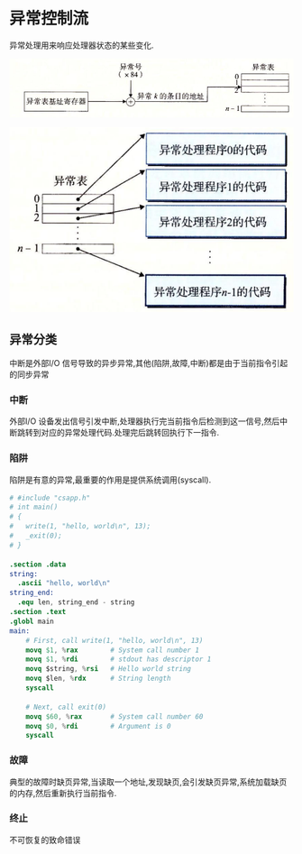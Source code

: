 # 异常控制流

异常处理用来响应处理器状态的某些变化.

![处理异常过程](./img/8.01.png)

![异常跳转表](./img/8.02.png)

## 异常分类

中断是外部I/O 信号导致的异步异常,其他(陷阱,故障,中断)都是由于当前指令引起的同步异常

### 中断

外部I/O 设备发出信号引发中断,处理器执行完当前指令后检测到这一信号,然后中断跳转到对应的异常处理代码.处理完后跳转回执行下一指令.

### 陷阱

陷阱是有意的异常,最重要的作用是提供系统调用(syscall).

```s
# #include "csapp.h"
# int main()
# {
#   write(1, "hello, world\n", 13);
#   _exit(0);
# }

.section .data
string:
  .ascii "hello, world\n"
string_end:
  .equ len, string_end - string
.section .text
.globl main
main:
    # First, call write(1, "hello, world\n", 13)
    movq $1, %rax        # System call number 1
    movq $1, %rdi        # stdout has descriptor 1
    movq $string, %rsi   # Hello world string
    movq $len, %rdx      # String length
    syscall

    # Next, call exit(0)
    movq $60, %rax       # System call number 60
    movq $0, %rdi        # Argument is 0
    syscall
```

### 故障

典型的故障时缺页异常,当读取一个地址,发现缺页,会引发缺页异常,系统加载缺页的内存,然后重新执行当前指令.

### 终止

不可恢复的致命错误